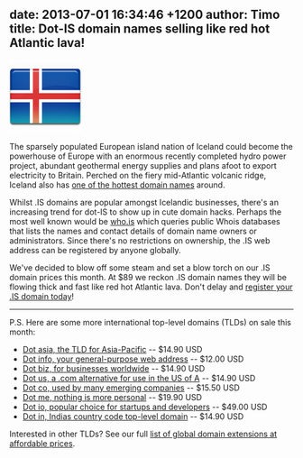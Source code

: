 date: 2013-07-01 16:34:46 +1200
author: Timo
title: Dot-IS domain names selling like red hot Atlantic lava!
----

![Iceland Flag](/media/2013-07-01-Iceland-Flag-128.png)

The sparsely populated European island nation of Iceland could become the powerhouse of Europe with an enormous recently completed hydro power project, abundant geothermal energy supplies and plans afoot to export electricity to Britain. Perched on the fiery mid-Atlantic volcanic ridge, Iceland also has [one of the hottest domain names](https://iwantmyname.com/domains/is-icelandic-domain-name-registration-for-iceland) around.

Whilst .IS domains are popular amongst Icelandic businesses, there's an increasing trend for dot-IS to show up in cute domain hacks. Perhaps the most well known would be [who.is](http://who.is) which queries public Whois databases that lists the names and contact details of domain name owners or administrators. Since there's no restrictions on ownership, the .IS web address can be registered by anyone globally.

We've decided to blow off some steam and set a blow torch on our .IS domain prices this month. At $89 we reckon .IS domain names they will be flowing thick and fast like red hot Atlantic lava. Don't delay and [register your .IS domain today](https://iwantmyname.com/domains/is-icelandic-domain-name-registration-for-iceland)!

***

P.S. Here are some more international top-level domains (TLDs) on sale this month:

- [Dot asia, the TLD for Asia-Pacific](https://iwantmyname.com/domains/asia-domain-name-registration-for-asia) -- $14.90 USD
- [Dot info, your general-purpose web address](https://iwantmyname.com/domains/info-domain-name-registration-for-information) -- $12.00 USD
- [Dot biz, for businesses worldwide](https://iwantmyname.com/domains/biz-domain-name-registration-for-business) -- $14.90 USD
- [Dot us, a .com  alternative for use in the US of A](https://iwantmyname.com/domains/us-american-domain-name-registration-for-usa) -- $14.90 USD
- [Dot co, used by many emerging companies](https://iwantmyname.com/domains/co-colombian-domain-name-registration-for-colombia) -- $15.50 USD
- [Dot me, nothing is more personal](https://iwantmyname.com/domains/me-montenegrean-domain-name-registration-for-montenegro) -- $19.90 USD
- [Dot io, popular choice for startups and developers](https://iwantmyname.com/domains/io-domain-name-registration-for-british-indian-ocean-territory) -- $49.00 USD
- [Dot in, Indias country code top-level domain](https://iwantmyname.com/domains/in-indian-domain-name-registration-for-india) -- $14.90 USD

Interested in other TLDs? See our full [list of global domain extensions at affordable prices](https://iwantmyname.com/domains/domain-name-registration-list-of-extensions).
